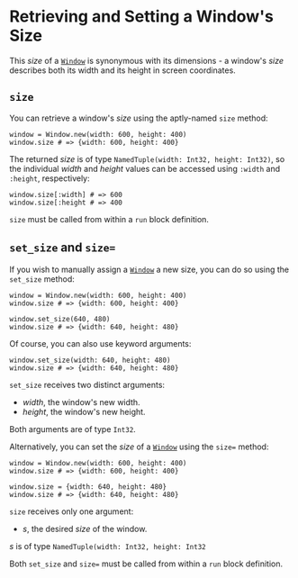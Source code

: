 # Retrieving and Setting a Window's Size

This *size* of a [`Window`](/deep-dive/window.md) is synonymous with its dimensions - a window's *size* describes both its width and its height in screen coordinates.

## `size`

You can retrieve a window's *size* using the aptly-named `size` method:

```crystal
window = Window.new(width: 600, height: 400)
window.size # => {width: 600, height: 400}
```
The returned *size* is of type `NamedTuple(width: Int32, height: Int32)`, so the individual *width* and *height* values can be accessed using `:width` and `:height`, respectively:

```crystal
window.size[:width] # => 600
window.size[:height # => 400
```

`size` must be called from within a `run` block definition.

## `set_size` and `size=`

If you wish to manually assign a [`Window`](/deep-dive/window.md) a new size, you can do so using the `set_size` method:

```crystal
window = Window.new(width: 600, height: 400)
window.size # => {width: 600, height: 400}

window.set_size(640, 480)
window.size # => {width: 640, height: 480}
```

Of course, you can also use keyword arguments:

```crystal
window.set_size(width: 640, height: 480)
window.size # => {width: 640, height: 480}
```

`set_size` receives two distinct arguments:
- *width*, the window's new width.
- *height*, the window's new height.

Both arguments are of type `Int32`.

Alternatively, you can set the *size* of a [`Window`](/deep-dive/window.md) using the `size=` method:

```crystal
window = Window.new(width: 600, height: 400)
window.size # => {width: 600, height: 400}

window.size = {width: 640, height: 480}
window.size # => {width: 640, height: 480}
```

`size` receives only one argument:
- *s*, the desired *size* of the window.

*s* is of type `NamedTuple(width: Int32, height: Int32`

Both `set_size` and `size=` must be called from within a `run` block definition.